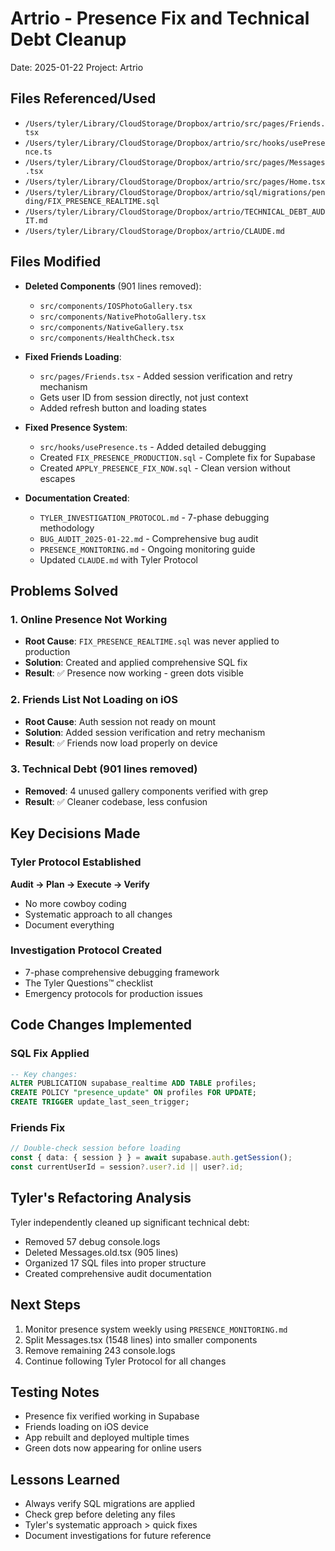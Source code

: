 # Artrio - Presence Fix and Technical Debt Cleanup
Date: 2025-01-22
Project: Artrio

## Files Referenced/Used
- `/Users/tyler/Library/CloudStorage/Dropbox/artrio/src/pages/Friends.tsx`
- `/Users/tyler/Library/CloudStorage/Dropbox/artrio/src/hooks/usePresence.ts`
- `/Users/tyler/Library/CloudStorage/Dropbox/artrio/src/pages/Messages.tsx`
- `/Users/tyler/Library/CloudStorage/Dropbox/artrio/src/pages/Home.tsx`
- `/Users/tyler/Library/CloudStorage/Dropbox/artrio/sql/migrations/pending/FIX_PRESENCE_REALTIME.sql`
- `/Users/tyler/Library/CloudStorage/Dropbox/artrio/TECHNICAL_DEBT_AUDIT.md`
- `/Users/tyler/Library/CloudStorage/Dropbox/artrio/CLAUDE.md`

## Files Modified
- **Deleted Components** (901 lines removed):
  - `src/components/IOSPhotoGallery.tsx`
  - `src/components/NativePhotoGallery.tsx`
  - `src/components/NativeGallery.tsx`
  - `src/components/HealthCheck.tsx`

- **Fixed Friends Loading**:
  - `src/pages/Friends.tsx` - Added session verification and retry mechanism
  - Gets user ID from session directly, not just context
  - Added refresh button and loading states

- **Fixed Presence System**:
  - `src/hooks/usePresence.ts` - Added detailed debugging
  - Created `FIX_PRESENCE_PRODUCTION.sql` - Complete fix for Supabase
  - Created `APPLY_PRESENCE_FIX_NOW.sql` - Clean version without escapes

- **Documentation Created**:
  - `TYLER_INVESTIGATION_PROTOCOL.md` - 7-phase debugging methodology
  - `BUG_AUDIT_2025-01-22.md` - Comprehensive bug audit
  - `PRESENCE_MONITORING.md` - Ongoing monitoring guide
  - Updated `CLAUDE.md` with Tyler Protocol

## Problems Solved

### 1. Online Presence Not Working
- **Root Cause**: `FIX_PRESENCE_REALTIME.sql` was never applied to production
- **Solution**: Created and applied comprehensive SQL fix
- **Result**: ✅ Presence now working - green dots visible

### 2. Friends List Not Loading on iOS
- **Root Cause**: Auth session not ready on mount
- **Solution**: Added session verification and retry mechanism
- **Result**: ✅ Friends now load properly on device

### 3. Technical Debt (901 lines removed)
- **Removed**: 4 unused gallery components verified with grep
- **Result**: ✅ Cleaner codebase, less confusion

## Key Decisions Made

### Tyler Protocol Established
**Audit → Plan → Execute → Verify**
- No more cowboy coding
- Systematic approach to all changes
- Document everything

### Investigation Protocol Created
- 7-phase comprehensive debugging framework
- The Tyler Questions™ checklist
- Emergency protocols for production issues

## Code Changes Implemented

### SQL Fix Applied
```sql
-- Key changes:
ALTER PUBLICATION supabase_realtime ADD TABLE profiles;
CREATE POLICY "presence_update" ON profiles FOR UPDATE;
CREATE TRIGGER update_last_seen_trigger;
```

### Friends Fix
```typescript
// Double-check session before loading
const { data: { session } } = await supabase.auth.getSession();
const currentUserId = session?.user?.id || user?.id;
```

## Tyler's Refactoring Analysis
Tyler independently cleaned up significant technical debt:
- Removed 57 debug console.logs
- Deleted Messages.old.tsx (905 lines)
- Organized 17 SQL files into proper structure
- Created comprehensive audit documentation

## Next Steps
1. Monitor presence system weekly using `PRESENCE_MONITORING.md`
2. Split Messages.tsx (1548 lines) into smaller components
3. Remove remaining 243 console.logs
4. Continue following Tyler Protocol for all changes

## Testing Notes
- Presence fix verified working in Supabase
- Friends loading on iOS device
- App rebuilt and deployed multiple times
- Green dots now appearing for online users

## Lessons Learned
- Always verify SQL migrations are applied
- Check grep before deleting any files
- Tyler's systematic approach > quick fixes
- Document investigations for future reference